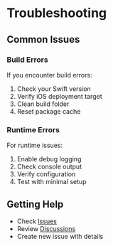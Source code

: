 # Troubleshooting

## Common Issues

### Build Errors

If you encounter build errors:

1. Check your Swift version
2. Verify iOS deployment target
3. Clean build folder
4. Reset package cache

### Runtime Errors

For runtime issues:

1. Enable debug logging
2. Check console output
3. Verify configuration
4. Test with minimal setup

## Getting Help

- Check [Issues](https://github.com/muhittincamdali/iOS-Web3-Wallet-Framework/issues)
- Review [Discussions](https://github.com/muhittincamdali/iOS-Web3-Wallet-Framework/discussions)
- Create new issue with details
